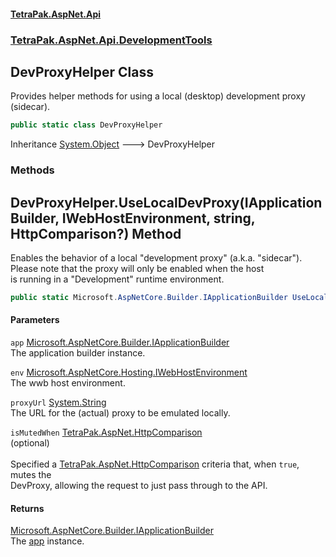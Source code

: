 #### [TetraPak.AspNet.Api](index.md 'index')
### [TetraPak.AspNet.Api.DevelopmentTools](TetraPak_AspNet_Api_DevelopmentTools.md 'TetraPak.AspNet.Api.DevelopmentTools')
## DevProxyHelper Class
Provides helper methods for using a local (desktop) development proxy (sidecar).  
```csharp
public static class DevProxyHelper
```

Inheritance [System.Object](https://docs.microsoft.com/en-us/dotnet/api/System.Object 'System.Object') &#129106; DevProxyHelper  
### Methods
<a name='TetraPak_AspNet_Api_DevelopmentTools_DevProxyHelper_UseLocalDevProxy(Microsoft_AspNetCore_Builder_IApplicationBuilder_Microsoft_AspNetCore_Hosting_IWebHostEnvironment_string_TetraPak_AspNet_HttpComparison_)'></a>
## DevProxyHelper.UseLocalDevProxy(IApplicationBuilder, IWebHostEnvironment, string, HttpComparison?) Method
Enables the behavior of a local "development proxy" (a.k.a. "sidecar").  
Please note that the proxy will only be enabled when the host  
is running in a "Development" runtime environment.   
```csharp
public static Microsoft.AspNetCore.Builder.IApplicationBuilder UseLocalDevProxy(this Microsoft.AspNetCore.Builder.IApplicationBuilder app, Microsoft.AspNetCore.Hosting.IWebHostEnvironment env, string proxyUrl, TetraPak.AspNet.HttpComparison? isMutedWhen=null);
```
#### Parameters
<a name='TetraPak_AspNet_Api_DevelopmentTools_DevProxyHelper_UseLocalDevProxy(Microsoft_AspNetCore_Builder_IApplicationBuilder_Microsoft_AspNetCore_Hosting_IWebHostEnvironment_string_TetraPak_AspNet_HttpComparison_)_app'></a>
`app` [Microsoft.AspNetCore.Builder.IApplicationBuilder](https://docs.microsoft.com/en-us/dotnet/api/Microsoft.AspNetCore.Builder.IApplicationBuilder 'Microsoft.AspNetCore.Builder.IApplicationBuilder')  
The application builder instance.  
  
<a name='TetraPak_AspNet_Api_DevelopmentTools_DevProxyHelper_UseLocalDevProxy(Microsoft_AspNetCore_Builder_IApplicationBuilder_Microsoft_AspNetCore_Hosting_IWebHostEnvironment_string_TetraPak_AspNet_HttpComparison_)_env'></a>
`env` [Microsoft.AspNetCore.Hosting.IWebHostEnvironment](https://docs.microsoft.com/en-us/dotnet/api/Microsoft.AspNetCore.Hosting.IWebHostEnvironment 'Microsoft.AspNetCore.Hosting.IWebHostEnvironment')  
The wwb host environment.  
  
<a name='TetraPak_AspNet_Api_DevelopmentTools_DevProxyHelper_UseLocalDevProxy(Microsoft_AspNetCore_Builder_IApplicationBuilder_Microsoft_AspNetCore_Hosting_IWebHostEnvironment_string_TetraPak_AspNet_HttpComparison_)_proxyUrl'></a>
`proxyUrl` [System.String](https://docs.microsoft.com/en-us/dotnet/api/System.String 'System.String')  
The URL for the (actual) proxy to be emulated locally.  
  
<a name='TetraPak_AspNet_Api_DevelopmentTools_DevProxyHelper_UseLocalDevProxy(Microsoft_AspNetCore_Builder_IApplicationBuilder_Microsoft_AspNetCore_Hosting_IWebHostEnvironment_string_TetraPak_AspNet_HttpComparison_)_isMutedWhen'></a>
`isMutedWhen` [TetraPak.AspNet.HttpComparison](https://docs.microsoft.com/en-us/dotnet/api/TetraPak.AspNet.HttpComparison 'TetraPak.AspNet.HttpComparison')  
(optional)<br/>  
Specified a [TetraPak.AspNet.HttpComparison](https://docs.microsoft.com/en-us/dotnet/api/TetraPak.AspNet.HttpComparison 'TetraPak.AspNet.HttpComparison') criteria that, when `true`, mutes the  
DevProxy, allowing the request to just pass through to the API.  
  
#### Returns
[Microsoft.AspNetCore.Builder.IApplicationBuilder](https://docs.microsoft.com/en-us/dotnet/api/Microsoft.AspNetCore.Builder.IApplicationBuilder 'Microsoft.AspNetCore.Builder.IApplicationBuilder')  
The [app](TetraPak_AspNet_Api_DevelopmentTools_DevProxyHelper.md#TetraPak_AspNet_Api_DevelopmentTools_DevProxyHelper_UseLocalDevProxy(Microsoft_AspNetCore_Builder_IApplicationBuilder_Microsoft_AspNetCore_Hosting_IWebHostEnvironment_string_TetraPak_AspNet_HttpComparison_)_app 'TetraPak.AspNet.Api.DevelopmentTools.DevProxyHelper.UseLocalDevProxy(Microsoft.AspNetCore.Builder.IApplicationBuilder, Microsoft.AspNetCore.Hosting.IWebHostEnvironment, string, TetraPak.AspNet.HttpComparison?).app') instance.  
  
